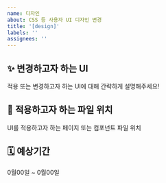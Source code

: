 ```yaml
---
name: 디자인
about: CSS 등 사용자 UI 디자인 변경
title: '[design]'
labels: ''
assignees: ''
---
```


## ✨ 변경하고자 하는 UI

적용 또는 변경하고자 하는 UI에 대해 간략하게 설명해주세요!

## 🚩 적용하고자 하는 파일 위치

UI를 적용하고자 하는 페이지 또는 컴포넌트 파일 위치

## 🗓️ 예상기간

0월00일 ~ 0월00일
